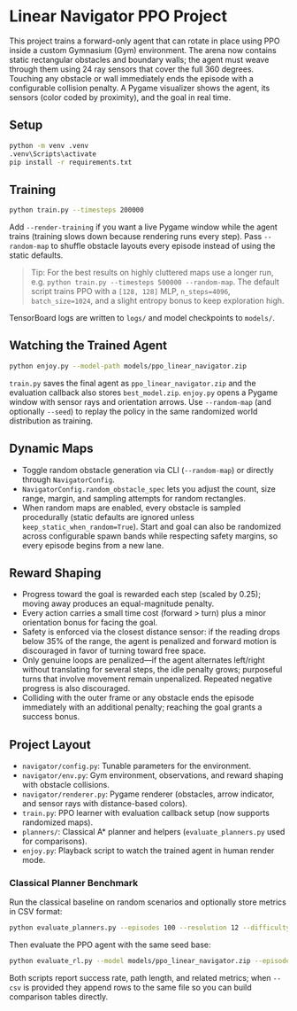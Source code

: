 # Linear Navigator PPO Project

This project trains a forward-only agent that can rotate in place using PPO inside a custom Gymnasium (Gym) environment. The arena now contains static rectangular obstacles and boundary walls; the agent must weave through them using 24 ray sensors that cover the full 360 degrees. Touching any obstacle or wall immediately ends the episode with a configurable collision penalty. A Pygame visualizer shows the agent, its sensors (color coded by proximity), and the goal in real time.

## Setup

```bash
python -m venv .venv
.venv\Scripts\activate
pip install -r requirements.txt
```

## Training

```bash
python train.py --timesteps 200000
```

Add `--render-training` if you want a live Pygame window while the agent trains (training slows down because rendering runs every step). Pass `--random-map` to shuffle obstacle layouts every episode instead of using the static defaults.

> Tip: For the best results on highly cluttered maps use a longer run, e.g. `python train.py --timesteps 500000 --random-map`. The default script trains PPO with a `[128, 128]` MLP, `n_steps=4096`, `batch_size=1024`, and a slight entropy bonus to keep exploration high.

TensorBoard logs are written to `logs/` and model checkpoints to `models/`.

## Watching the Trained Agent

```bash
python enjoy.py --model-path models/ppo_linear_navigator.zip
```

`train.py` saves the final agent as `ppo_linear_navigator.zip` and the evaluation callback also stores `best_model.zip`. `enjoy.py` opens a Pygame window with sensor rays and orientation arrows. Use `--random-map` (and optionally `--seed`) to replay the policy in the same randomized world distribution as training.

## Dynamic Maps

- Toggle random obstacle generation via CLI (`--random-map`) or directly through `NavigatorConfig`.
- `NavigatorConfig.random_obstacle_spec` lets you adjust the count, size range, margin, and sampling attempts for random rectangles.
- When random maps are enabled, every obstacle is sampled procedurally (static defaults are ignored unless `keep_static_when_random=True`). Start and goal can also be randomized across configurable spawn bands while respecting safety margins, so every episode begins from a new lane.

## Reward Shaping

- Progress toward the goal is rewarded each step (scaled by 0.25); moving away produces an equal-magnitude penalty.
- Every action carries a small time cost (forward > turn) plus a minor orientation bonus for facing the goal.
- Safety is enforced via the closest distance sensor: if the reading drops below 35% of the range, the agent is penalized and forward motion is discouraged in favor of turning toward free space.
- Only genuine loops are penalized—if the agent alternates left/right without translating for several steps, the idle penalty grows; purposeful turns that involve movement remain unpenalized. Repeated negative progress is also discouraged.
- Colliding with the outer frame or any obstacle ends the episode immediately with an additional penalty; reaching the goal grants a success bonus.

## Project Layout

- `navigator/config.py`: Tunable parameters for the environment.
- `navigator/env.py`: Gym environment, observations, and reward shaping with obstacle collisions.
- `navigator/renderer.py`: Pygame renderer (obstacles, arrow indicator, and sensor rays with distance-based colors).
- `train.py`: PPO learner with evaluation callback setup (now supports randomized maps).
- `planners/`: Classical A* planner and helpers (`evaluate_planners.py` used for comparisons).
- `enjoy.py`: Playback script to watch the trained agent in human render mode.

### Classical Planner Benchmark

Run the classical baseline on random scenarios and optionally store metrics in CSV format:

```bash
python evaluate_planners.py --episodes 100 --resolution 12 --difficulty hard --csv results/baselines.csv --tag astar
```

Then evaluate the PPO agent with the same seed base:

```bash
python evaluate_rl.py --model models/ppo_linear_navigator.zip --episodes 100 --seed 123 --difficulty hard --csv results/baselines.csv --tag ppo
```

Both scripts report success rate, path length, and related metrics; when `--csv` is provided they append rows to the same file so you can build comparison tables directly.
